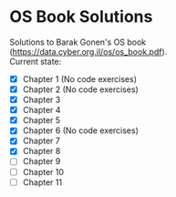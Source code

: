 # OS Book Solutions
 Solutions to Barak Gonen's OS book (https://data.cyber.org.il/os/os_book.pdf).  
 Current state:
- [x] Chapter 1 (No code exercises)
- [x] Chapter 2 (No code exercises)
- [x] Chapter 3
- [x] Chapter 4
- [x] Chapter 5
- [x] Chapter 6 (No code exercises)
- [x] Chapter 7
- [x] Chapter 8
- [ ] Chapter 9
- [ ] Chapter 10
- [ ] Chapter 11
